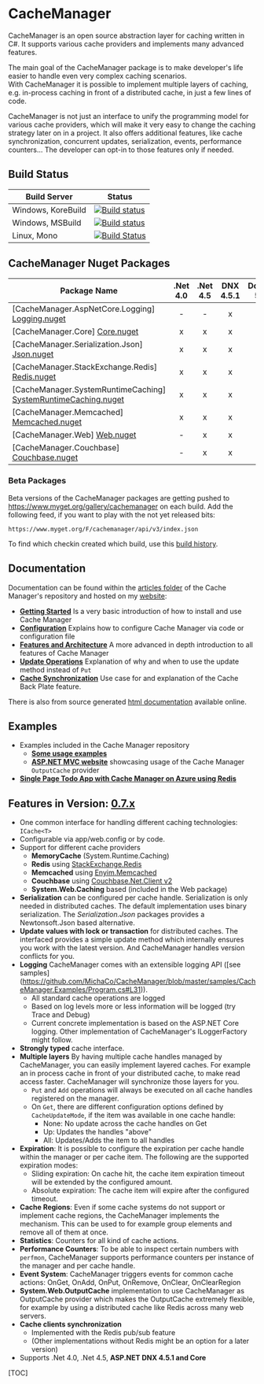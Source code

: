 # CacheManager
CacheManager is an open source abstraction layer for caching written in C#. It supports various cache providers and implements many advanced features.

The main goal of the CacheManager package is to make developer's life easier to handle even very complex caching scenarios.  
With CacheManager it is possible to implement multiple layers of caching, e.g. in-process caching in front of a distributed cache, in just a few lines of code.

CacheManager is not just an interface to unify the programming model for various cache providers, which will make it very easy to change the caching strategy later on in a project. It also offers additional features, like cache synchronization, concurrent updates, serialization, events, performance counters... 
The developer can opt-in to those features only if needed.

## Build Status

Build Server | Status
--- | ---
Windows, KoreBuild | [![Build status](https://ci.appveyor.com/api/projects/status/lbi004cv6idhbr26?svg=true)](https://ci.appveyor.com/project/MichaCo/cachemanager)
Windows, MSBuild | [![Build status](https://ci.appveyor.com/api/projects/status/0uxi3saj5prdyulg?svg=true)](https://ci.appveyor.com/project/MichaCo/cachemanager-at86a)
Linux, Mono | [![Build Status](https://travis-ci.org/MichaCo/CacheManager.svg?branch=master)](https://travis-ci.org/MichaCo/CacheManager) 

## CacheManager Nuget Packages

| Package Name | .Net 4.0  | .Net 4.5  | DNX 4.5.1 | Dotnet 5.2 | Dotnet 5.4
|--------------| :-------: | :-------: | :-------: | :-------:  | :--------:
| [CacheManager.AspNetCore.Logging] [Logging.nuget] | - | - | x | - | x
| [CacheManager.Core] [Core.nuget] | x | x | x | x | x
| [CacheManager.Serialization.Json] [Json.nuget] | x | x | x | x | x
| [CacheManager.StackExchange.Redis] [Redis.nuget] | x | x | x | - | -
| [CacheManager.SystemRuntimeCaching] [SystemRuntimeCaching.nuget]  | x | x | x | - | -
| [CacheManager.Memcached] [Memcached.nuget]  | x | x | x | - | -
| [CacheManager.Web] [Web.nuget]  | - | x | x | - | -
| [CacheManager.Couchbase] [Couchbase.nuget]  | - | x | x | - | -

### Beta Packages
Beta versions of the CacheManager packages are getting pushed to https://www.myget.org/gallery/cachemanager on each build. 
Add the following feed, if you want to play with the not yet released bits: 

    https://www.myget.org/F/cachemanager/api/v3/index.json

To find which checkin created which build, use this [build history](https://ci.appveyor.com/project/MichaCo/cachemanager/history).

## Documentation
 
Documentation can be found within the [articles folder][articles] of the Cache Manager's repository and  hosted on my [website][mcweb]:

* [**Getting Started**][gettingstarted]
Is a very basic introduction of how to install and use Cache Manager
* [**Configuration**][configuration]
Explains how to configure Cache Manager via code or configuration file
* [**Features and Architecture**][featuresarticle]
A more advanced in depth introduction to all features of Cache Manager
* [**Update Operations**][updatearticle]
Explanation of why and when to use the update method instead of `Put` 
* [**Cache Synchronization**][cachesyncarticle]
Use case for and explanation of the Cache Back Plate feature.

There is also from source generated [html documentation][help] available online.

## Examples
* Examples included in the Cache Manager repository
	* [**Some usage examples**][program.cs]
	* [**ASP.NET MVC website**][outputcachesample] showcasing usage of the Cache Manager `OutputCache` provider
* [**Single Page Todo App with Cache Manager on Azure using Redis**][todosample]

## Features in Version: [0.7.x][releases] 

* One common interface for handling different caching technologies: `ICache<T>`
* Configurable via app/web.config or by code.
* Support for different cache providers
    * **MemoryCache** (System.Runtime.Caching)
    * **Redis** using [StackExchange.Redis](https://github.com/StackExchange/StackExchange.Redis)
    * **Memcached** using [Enyim.Memcached](https://github.com/enyim/EnyimMemcached)
    * **Couchbase** using [Couchbase.Net.Client v2](https://github.com/couchbase/couchbase-net-client)
    * **System.Web.Caching** based (included in the Web package)
* **Serialization** can be configured per cache handle.
Serialization is only needed in distributed caches. The default implementation uses binary serialization. The *Serialization.Json* packages provides a Newtonsoft.Json based alternative.
* **Update values with lock or transaction** for distributed caches. 
The interfaced provides a simple update method which internally ensures you work with the latest version.
And CacheManager handles version conflicts for you.
* **Logging** CacheManager comes with an extensible logging API ([see samples] (https://github.com/MichaCo/CacheManager/blob/master/samples/CacheManager.Examples/Program.cs#L31)).
    * All standard cache operations are logged
    * Based on log levels more or less information will be logged (try Trace and Debug)
    * Current concrete implementation is based on the ASP.NET Core logging. Other implementation of CacheManager's ILoggerFactory might follow.
* **Strongly typed** cache interface.
* **Multiple layers**
By having multiple cache handles managed by CacheManager, you can easily implement layered caches. For example an in process cache in front of your distributed cache, to make read access faster.
CacheManager will synchronize those layers for you. 
    * `Put` and `Add` operations will always be executed on all cache handles registered on the manager.
    * On `Get`, there are different configuration options defined by `CacheUpdateMode`, if the item was available in one cache handle:
        * None: No update across the cache handles on Get
        * Up: Updates the handles "above"
        * All: Updates/Adds the item to all handles
* **Expiration**: It is possible to configure the expiration per cache handle within the manager or per cache item.
The following are the supported expiration modes:
    * Sliding expiration: On cache hit, the cache item expiration timeout will be extended by the configured amount.
    * Absolute expiration: The cache item will expire after the configured timeout.
* **Cache Regions**: Even if some cache systems do not support or implement cache regions, the CacheManager implements the mechanism.
This can be used to for example group elements and remove all of them at once.
* **Statistics**: Counters for all kind of cache actions.
* **Performance Counters**: To be able to inspect certain numbers with `perfmon`, CacheManager supports performance counters per instance of the manager and per cache handle.
* **Event System**: CacheManager triggers events for common cache actions:
OnGet, OnAdd, OnPut, OnRemove, OnClear, OnClearRegion
* **System.Web.OutputCache** implementation to use CacheManager as OutputCache provider which makes the OutputCache extremely flexible, for example by using a distributed cache like Redis across many web servers.
* **Cache clients synchronization** 
    * Implemented with the Redis pub/sub feature
    * (Other implementations without Redis might be an option for a later version)
* Supports .Net 4.0, .Net 4.5, **ASP.NET DNX 4.5.1 and Core**

[releases]: https://github.com/MichaCo/CacheManager/releases
[Core.nuget]: https://www.nuget.org/packages/CacheManager.Core
[Redis.nuget]: https://www.nuget.org/packages/CacheManager.StackExchange.Redis 
[SystemRuntimeCaching.nuget]: https://www.nuget.org/packages/CacheManager.SystemRuntimeCaching
[AppFabricCache.nuget]: https://www.nuget.org/packages/CacheManager.AppFabricCache
[WindowsAzureCaching.nuget]: https://www.nuget.org/packages/CacheManager.WindowsAzureCaching
[Memcached.nuget]: https://www.nuget.org/packages/CacheManager.Memcached
[Web.nuget]: https://www.nuget.org/packages/CacheManager.Web
[Couchbase.nuget]: https://www.nuget.org/packages/CacheManager.Couchbase
[mcweb]: http://michaconrad.com
[articles]: https://github.com/MichaCo/CacheManager/tree/master/Articles
[help]: http://michaco.github.io/Documentation/CacheManager/Help
[gettingstarted]: http://cachemanager.net/Documentation/Index/cachemanager_getting_started
[configuration]: http://cachemanager.net/Documentation/Index/cachemanager_configuration
[featuresarticle]: http://cachemanager.net/Documentation/Index/cachemanager_architecture
[updatearticle]: http://cachemanager.net/Documentation/Index/cachemanager_update
[cachesyncarticle]: http://cachemanager.net/Documentation/Index/cachemanager_synchronization
[program.cs]: https://github.com/MichaCo/CacheManager/blob/master/samples/CacheManager.Examples/Program.cs
[outputcachesample]: https://github.com/MichaCo/CacheManager/tree/master/samples/CacheManager.Samples.Mvc
[todosample]: http://cachemanager.net/Documentation/Index/cachemanager_backed_todo_web_app
[Json.nuget]: https://www.nuget.org/packages/CacheManager.Serialization.Json
[Logging.nuget]: https://www.nuget.org/packages/CacheManager.AspNetCore.Logging

[TOC]
